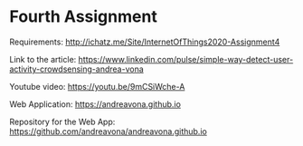 # Fourth Assignment

Requirements: http://ichatz.me/Site/InternetOfThings2020-Assignment4

Link to the article: https://www.linkedin.com/pulse/simple-way-detect-user-activity-crowdsensing-andrea-vona

Youtube video: https://youtu.be/9mCSiWche-A

Web Application: https://andreavona.github.io

Repository for the Web App: https://github.com/andreavona/andreavona.github.io
